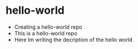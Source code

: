 # hello-world
- Creating a hello-world repo
- This is a hello-world repo
- Here Im writing the decription of the hello world
